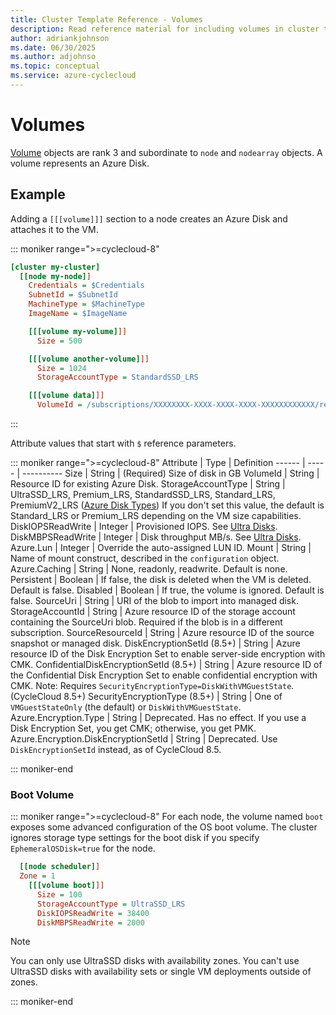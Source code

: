 ```yaml
---
title: Cluster Template Reference - Volumes
description: Read reference material for including volumes in cluster templates to be used with Azure CycleCloud. A volume represents an Azure Disk.
author: adriankjohnson
ms.date: 06/30/2025
ms.author: adjohnso
ms.topic: conceptual
ms.service: azure-cyclecloud
---
```


# Volumes

[Volume](~/articles/cyclecloud/how-to/mount-disk.md) objects are rank 3 and subordinate to `node` and `nodearray` objects. A volume represents an Azure Disk.

## Example

Adding a `[[[volume]]]` section to a node creates an Azure Disk and attaches it to the VM.

::: moniker range=">=cyclecloud-8"
``` ini
[cluster my-cluster]
  [[node my-node]]
    Credentials = $Credentials
    SubnetId = $SubnetId
    MachineType = $MachineType
    ImageName = $ImageName

    [[[volume my-volume]]]
      Size = 500

    [[[volume another-volume]]]
      Size = 1024
      StorageAccountType = StandardSSD_LRS

    [[[volume data]]]
      VolumeId = /subscriptions/XXXXXXXX-XXXX-XXXX-XXXX-XXXXXXXXXXXX/resourceGroups/my-rg/providers/Microsoft.Compute/disks/datadisk
```
:::

Attribute values that start with `$` reference parameters.

::: moniker range=">=cyclecloud-8"
Attribute | Type | Definition
------ | ----- | ----------
Size | String | (Required) Size of disk in GB
VolumeId | String | Resource ID for existing Azure Disk.
StorageAccountType | String | UltraSSD_LRS, Premium_LRS, StandardSSD_LRS, Standard_LRS, PremiumV2_LRS ([Azure Disk Types](/azure/virtual-machines/linux/disks-types)) If you don't set this value, the default is Standard_LRS or Premium_LRS depending on the VM size capabilities.
DiskIOPSReadWrite | Integer | Provisioned IOPS. See [Ultra Disks](/azure/virtual-machines/linux/disks-types#ultra-disk).
DiskMBPSReadWrite | Integer | Disk throughput MB/s. See [Ultra Disks](/azure/virtual-machines/linux/disks-types#ultra-disk).
Azure.Lun | Integer | Override the auto-assigned LUN ID.
Mount | String | Name of mount construct, described in the `configuration` object.
Azure.Caching | String | None, readonly, readwrite. Default is none.
Persistent | Boolean | If false, the disk is deleted when the VM is deleted. Default is false.
Disabled | Boolean | If true, the volume is ignored. Default is false.
SourceUri | String | URI of the blob to import into managed disk.
StorageAccountId | String | Azure resource ID of the storage account containing the SourceUri blob. Required if the blob is in a different subscription.
SourceResourceId | String | Azure resource ID of the source snapshot or managed disk.
DiskEncryptionSetId (8.5+) | String | Azure resource ID of the Disk Encryption Set to enable server-side encryption with CMK.
ConfidentialDiskEncryptionSetId (8.5+) | String | Azure resource ID of the Confidential Disk Encryption Set to enable confidential encryption with CMK. Note: Requires `SecurityEncryptionType=DiskWithVMGuestState`. (CycleCloud 8.5+)
SecurityEncryptionType (8.5+) | String | One of `VMGuestStateOnly` (the default) or `DiskWithVMGuestState`.
Azure.Encryption.Type | String | Deprecated. Has no effect. If you use a Disk Encryption Set, you get CMK; otherwise, you get PMK.
Azure.Encryption.DiskEncryptionSetId | String | Deprecated. Use `DiskEncryptionSetId` instead, as of CycleCloud 8.5.

::: moniker-end

### Boot Volume

::: moniker range=">=cyclecloud-8"
For each node, the volume named `boot` exposes some advanced configuration of the OS boot volume. The cluster ignores storage type settings for the boot disk if you specify `EphemeralOSDisk=true` for the node.

``` ini
  [[node scheduler]]
  Zone = 1
    [[[volume boot]]]
      Size = 100
      StorageAccountType = UltraSSD_LRS
      DiskIOPSReadWrite = 38400
      DiskMBPSReadWrite = 2000
```
> [!NOTE]
> You can only use UltraSSD disks with availability zones. You can't use UltraSSD disks with availability sets or single VM deployments outside of zones.

::: moniker-end
